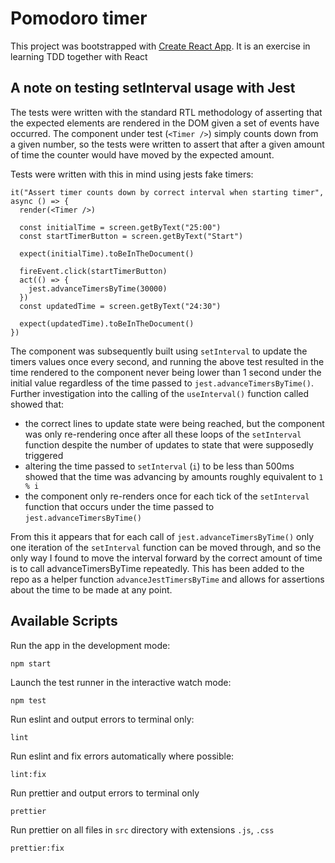 # Pomodoro timer

This project was bootstrapped with [Create React App](https://github.com/facebook/create-react-app). It is an exercise in learning TDD together with React

## A note on testing setInterval usage with Jest
The tests were written with the standard RTL methodology of asserting that the expected elements are rendered in the DOM given a set of events have occurred. The component under test (`<Timer />`) simply counts down from a given number, so the tests were written to assert that after a given amount of time the counter would have moved by the expected amount.

Tests were written with this in mind using jests fake timers:

```
it("Assert timer counts down by correct interval when starting timer", async () => {
  render(<Timer />)

  const initialTime = screen.getByText("25:00")
  const startTimerButton = screen.getByText("Start")

  expect(initialTime).toBeInTheDocument()

  fireEvent.click(startTimerButton)
  act(() => {
    jest.advanceTimersByTime(30000)
  })
  const updatedTime = screen.getByText("24:30")

  expect(updatedTime).toBeInTheDocument()
})
```

The component was subsequently built using `setInterval` to update the timers values once every second, and running the above test resulted in the time rendered to the component never being lower than 1 second under the initial value regardless of the time passed to `jest.advanceTimersByTime()`. Further investigation into the calling of the `useInterval()` function called showed that:
- the correct lines to update state were being reached, but the component was only re-rendering once after all these loops of the `setInterval` function despite the number of updates to state that were supposedly triggered
- altering the time passed to `setInterval` (`i`) to be less than 500ms showed that the time was advancing by amounts roughly equivalent to `1 % i`
- the component only re-renders once for each tick of the `setInterval` function that occurs under the time passed to `jest.advanceTimersByTime()`


From this it appears that for each call of `jest.advanceTimersByTime()` only one iteration of the `setInterval` function can be moved through, and so the only way I found to move the interval forward by the correct amount of time is to call advanceTimersByTime repeatedly. This has been added to the repo as a helper function `advanceJestTimersByTime` and allows for assertions about the time to be made at any point.


## Available Scripts

Run the app in the development mode:

```
npm start
```

Launch the test runner in the interactive watch mode:

```
npm test
```

Run eslint and output errors to terminal only:

```
lint
```

Run eslint and fix errors automatically where possible:
```
lint:fix
```

Run prettier and output errors to terminal only
```
prettier
```

Run prettier on all files in `src` directory with extensions `.js`, `.css`

```
prettier:fix
```
